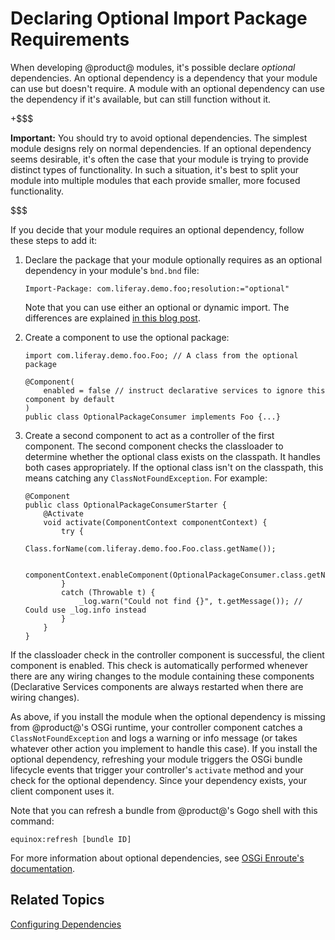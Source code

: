 # Declaring Optional Import Package Requirements [](id=declaring-optional-import-package-requirements)

When developing @product@ modules, it's possible declare *optional* 
dependencies. An optional dependency is a dependency that your module can use 
but doesn't require. A module with an optional dependency can use the dependency 
if it's available, but can still function without it. 

+$$$

**Important:** You should try to avoid optional dependencies. The simplest 
module designs rely on normal dependencies. If an optional dependency seems 
desirable, it's often the case that your module is trying to provide distinct 
types of functionality. In such a situation, it's best to split your module into 
multiple modules that each provide smaller, more focused functionality. 

$$$

If you decide that your module requires an optional dependency, follow these 
steps to add it: 

1.  Declare the package that your module optionally requires as an optional 
    dependency in your module's `bnd.bnd` file:

        Import-Package: com.liferay.demo.foo;resolution:="optional"

    <!-- 
    Replace the blog article link with a link to actual documentation. Need to 
    find actual documentation explaining the difference between optional imports 
    and dynamic imports. 
    -->
    Note that you can use either an optional or dynamic import. The differences 
    are explained 
    [in this blog post](http://web.ist.utl.pt/ist162500/?p=65). 

2.  Create a component to use the optional package: 

        import com.liferay.demo.foo.Foo; // A class from the optional package

        @Component(
            enabled = false // instruct declarative services to ignore this component by default
        )
        public class OptionalPackageConsumer implements Foo {...}

3.  Create a second component to act as a controller of the first component. The 
    second component checks the classloader to determine whether the optional 
    class exists on the classpath. It handles both cases appropriately. If the 
    optional class isn't on the classpath, this means catching any 
    `ClassNotFoundException`. For example: 

        @Component
        public class OptionalPackageConsumerStarter {
   	        @Activate
   	        void activate(ComponentContext componentContext) {
                try {
                    Class.forName(com.liferay.demo.foo.Foo.class.getName());

                    componentContext.enableComponent(OptionalPackageConsumer.class.getName());
                }
                catch (Throwable t) {
                    _log.warn("Could not find {}", t.getMessage()); // Could use _log.info instead
                }
            }
        }

If the classloader check in the controller component is successful, the client 
component is enabled. This check is automatically performed whenever there are 
any wiring changes to the module containing these components (Declarative 
Services components are always restarted when there are wiring changes). 

As above, if you install the module when the optional dependency is missing from 
@product@'s OSGi runtime, your controller component catches a 
`ClassNotFoundException` and logs a warning or info message (or takes whatever 
other action you implement to handle this case). If you install the optional 
dependency, refreshing your module triggers the OSGi bundle lifecycle events 
that trigger your controller's `activate` method and your check for the optional 
dependency. Since your dependency exists, your client component uses it. 

Note that you can refresh a bundle from @product@'s Gogo shell with this 
command: 

    equinox:refresh [bundle ID]

For more information about optional dependencies, see 
[OSGi Enroute's documentation](http://enroute.osgi.org/tutorial_wrap/220-optional-dependencies). 

## Related Topics [](id=related-topics)

[Configuring Dependencies](/develop/tutorials/-/knowledge_base/7-0/configuring-dependencies)
